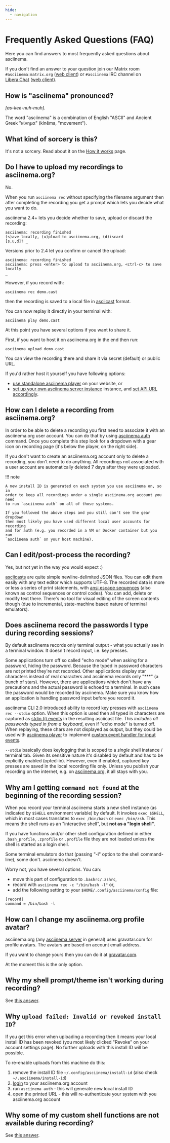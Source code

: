 ```yaml
---
hide:
  - navigation
---
```


# Frequently Asked Questions (FAQ)

Here you can find answers to most frequently asked questions about asciinema.

If you don't find an answer to your question join our Matrix room
`#asciinema:matrix.org` ([web
client](https://matrix.to/#/#asciinema:matrix.org)) or `#asciinema` IRC channel
on [Libera.Chat](https://libera.chat/) ([web
client](https://web.libera.chat/#asciinema)).

## How is "asciinema" pronounced?

_[as-kee-nuh-muh]_.

The word "asciinema" is a combination of English "ASCII" and Ancient Greek
"κίνημα" (kínēma, "movement").

## What kind of sorcery is this?

It's not a sorcery. Read about it on the [How it works](how-it-works.md) page.

## Do I have to upload my recordings to asciinema.org?

No.

When you run `asciinema rec` without specifying the filename argument then after
completing the recording you get a prompt which lets you decide what you want to
do.

asciinema 2.4+ lets you decide whether to save, upload or discard the recording:

```
asciinema: recording finished
(s)ave locally, (u)pload to asciinema.org, (d)iscard
[s,u,d]? _
```

Versions prior to 2.4 let you confirm or cancel the upload:

```
asciinema: recording finished
asciinema: press <enter> to upload to asciinema.org, <ctrl-c> to save locally
_
```

However, if you record with:

```asciinema rec demo.cast```

then the recording is saved to a local file in
[asciicast](manual/asciicast/v2.md) format.

You can now replay it directly in your terminal with:

```
asciinema play demo.cast
```

At this point you have several options if you want to share it.

First, if you want to host it on asciinema.org in the end then run:

```
asciinema upload demo.cast
```

You can view the recording there and share it via secret (default) or public URL.

If you'd rather host it yourself you have following options:

- [use standalone asciinema player](manual/player/index.md) on your website, or
- [set up your own asciinema server instance](manual/server/index.md) instance,
  and [set API URL
  accordingly](https://github.com/asciinema/asciinema-server/blob/master/docs/INSTALL.md#using-asciinema-recorder-with-your-instance).

## How can I delete a recording from asciinema.org?

In order to be able to delete a recording you first need to associate it with an
asciinema.org user account. You can do that by using [asciinema
auth](manual/cli/usage.md#asciinema-auth) command. Once you complete this step
look for a dropdown with a gear icon on recording page (it's below the player,
on the right side).

If you don't want to create an asciinema.org account only to delete a recording,
you don't need to do anything. All recordings not associated with a user account
are automatically deleted 7 days after they were uploaded.

!!! note

    A new install ID is generated on each system you use asciinema on, so in
    order to keep all recordings under a single asciinema.org account you need
    to run `asciinema auth` on all of those systems.

    If you followed the above steps and you still can't see the gear dropdown
    then most likely you have used different local user accounts for recording
    and for auth (e.g. you recorded in a VM or Docker container but you ran
    `asciinema auth` on your host machine).

## Can I edit/post-process the recording?

Yes, but not yet in the way you would expect :)

[asciicasts](manual/asciicast/v2.md) are quite simple newline-delimited JSON
files. You can edit them easily with any text editor which supports UTF-8. The
recorded data is more or less a series of print statements, with [ansi escape
sequences](https://en.wikipedia.org/wiki/ANSI_escape_code) (also known as
control sequences or control codes). You can add, delete or modify text there.
There's no tool for visual editing of the screen contents though (due to
incremental, state-machine based nature of terminal emulators).

## Does asciinema record the passwords I type during recording sessions?

By default asciinema records only terminal output - what you actually see in a
terminal window. It doesn't record input, i.e. key presses.

Some applications turn off so called "echo mode" when asking for a password,
hiding the password.  Because the typed in password characters are not printed
they're not recorded. Other applications display star characters instead of real
characters and asciinema records only "\*\*\*" (a bunch of stars). However,
there are applications which don't have any precautions and the actual password
is echoed to a terminal. In such case the password would be recorded by
asciinema. Make sure you know how an application is handling password input
before you record it.

asciinema CLI 2.0 introduced ability to record key presses with `asciinema rec
--stdin` option. When this option is used then all typed in characters are
captured as [stdin (i)
events](manual/asciicast/v2.md#i-input-data-read-from-a-terminal) in the
resulting asciicast file. This _includes all passwords typed in from a
keyboard_, even if "echo mode" is turned off. When replaying, these chars are
not displayed as output, but they could be used with [asciinema
player](manual/player/index.md) to implement [custom event handler for input
events](manual/player/api.md#input-event).

`--stdin` basically does keylogging that is scoped to a _single_ shell instance
/ terminal tab. Given its sensitive nature it's disabled by default and has to
be explicitly enabled (opted-in). However, even if enabled, captured key presses
are saved in the local recording file only. Unless you publish your recording on
the internet, e.g. on [asciinema.org](https://asciinema.org), it all stays with
you.

## Why am I getting `command not found` at the beginning of the recording session?

When you record your terminal asciinema starts a new shell instance (as
indicated by `$SHELL` environment variable) by default. It invokes `exec
$SHELL`, which in most cases translates to `exec /bin/bash` or `exec /bin/zsh`.
This means the shell runs as an "interactive shell", but **not as a "login
shell"**.

If you have functions and/or other shell configuration defined in either
`.bash_profile`, `.zprofile` or `.profile` file they are not loaded unless the
shell is started as a login shell.

Some terminal emulators do that (passing "-l" option to the shell command-line),
some don't. asciinema doesn't.

Worry not, you have several options. You can:

* move this part of configuration to `.bashrc/.zshrc`,
* record with `asciinema rec -c "/bin/bash -l"` or,
* add the following setting to your `$HOME/.config/asciinema/config` file:

```
[record]
command = /bin/bash -l
```

## How can I change my asciinema.org profile avatar?

asciinema.org (any [asciinema server](manual/server/index.md) in general) uses
gravatar.com for profile avatars. The avatars are based on account email
address.

If you want to change yours then you can do it at [gravatar.com](https://gravatar.com).

At the moment this is the only option.

## Why my shell prompt/theme isn't working during recording?

See [this answer](#why-am-i-getting-command-not-found-at-the-beginning-of-the-recording-session).

## Why `upload failed: Invalid or revoked install ID`?

If you get this error when uploading a recording then it means your local
install ID has been revoked (you most likely clicked "Revoke" on your account
settings page). No further uploads with this install ID will be possible.

To re-enable uploads from this machine do this:

1. remove the install ID file `~/.config/asciinema/install-id` (also check `~/.asciinema/install-id`)
2. [login](https://asciinema.org/login/new) to your asciinema.org account
3. run `asciinema auth` - this will generate new local install ID
4. open the printed URL - this will re-authenticate your system with you asciinema.org account

## Why some of my custom shell functions are not available during recording?

See [this answer](#why-am-i-getting-command-not-found-at-the-beginning-of-the-recording-session).
